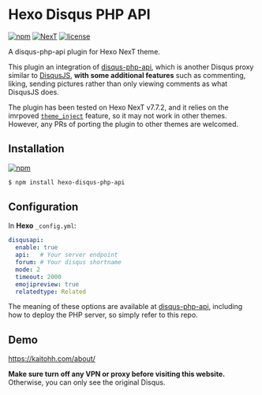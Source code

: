 # Hexo Disqus PHP API
[![npm](https://img.shields.io/npm/v/hexo-disqus-php-api)](https://www.npmjs.com/package/hexo-disqus-php-api)
[![NexT](https://img.shields.io/badge/NexT-v7.3.0+-blue.svg)](https://github.com/theme-next/hexo-theme-next)
[![license](https://img.shields.io/npm/l/hexo-disqus-php-api)](https://github.com/KaitoHH/hexo-disqus-php-api/blob/master/LICENSE)

A disqus-php-api plugin for Hexo NexT theme.

This plugin an integration of [disqus-php-api](https://github.com/fooleap/disqus-php-api), which is another Disqus proxy similar to [DisqusJS](https://github.com/SukkaW/DisqusJS), **with some additional features** such as commenting, liking, sending pictures rather than only viewing comments as what DisqusJS does.

The plugin has been tested on Hexo NexT v7.7.2, and it relies on the imrpoved [`theme_inject`](https://github.com/theme-next/hexo-theme-next/pull/868) feature, so it may not work in other themes. However, any PRs of porting the plugin to other themes are welcomed.

## Installation
[![npm](https://img.shields.io/npm/dt/hexo-disqus-php-api)](https://www.npmjs.com/package/hexo-disqus-php-api)
``` bash
$ npm install hexo-disqus-php-api
```

## Configuration
In **Hexo** `_config.yml`:
```yml
disqusapi:
  enable: true
  api:   # Your server endpoint
  forum: # Your disqus shortname
  mode: 2
  timeout: 2000
  emojipreview: true
  relatedtype: Related
```

The meaning of these options are available at [disqus-php-api](https://github.com/fooleap/disqus-php-api), including how to deploy the PHP server, so simply refer to this repo.

## Demo
https://kaitohh.com/about/

**Make sure turn off any VPN or proxy before visiting this website.** Otherwise, you can only see the original Disqus.